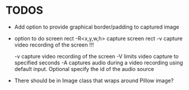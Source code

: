 # TODOS

- Add option to provide graphical border/padding to captured image
- option to do screen rect   -R<x,y,w,h> capture screen rect
-v capture video recording of the screen !!!

  -v        capture video recording of the screen
  -V<seconds> limits video capture to specified seconds
  -A<id>    captures audio during a video recording using default input. Optional specify the id of the audio source


- There should be in Image class that wraps around Pillow image?
